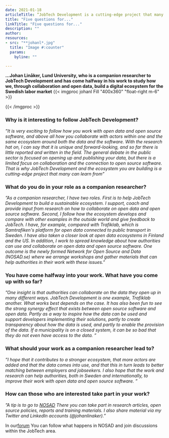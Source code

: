 ```yaml
---
date: 2021-01-18
articleTitle: ”JobTech Development is a cutting-edge project that many can learn from”
title: "Five questions for..."
linkTitle: "Five questions for..."
description: ""
author: 
resources:
- src: "**johanl*.jpg"
  title: "Image #:counter"
  params:
    byline: ""

---
```

  
**…Johan Linåker, Lund University, who is a companion researcher to JobTech Development and has come halfway in his work to study how we, through collaboration and open data, build a digital ecosystem for the Swedish labor market** 
{{< imgproc johanl Fill "400x360" "float-right m-6" >}}

{{< /imgproc >}}


<!-- There should be no margin above this first sentence.
<!-- Blockquotes should be a lighter gray with a border along the left side in the secondary color.

<!--There should be no margin below this final sentence.-->

### Why is it interesting to follow JobTech Development?

*”It is very exciting to follow how you work with open data and open source software, and above all how you collaborate with actors within one and the same ecosystem around both the data and the software. With the research hat on, I can say that it is unique and forward-looking, and so far there is little reported and written in the field. The general debate in the public sector is focused on opening up and publishing your data, but there is a limited focus on collaboration and the connection to open source software. That is why JobTech Development and the ecosystem you are building is a cutting-edge project that many can learn from”*

### What do you do in your role as a companion researcher?

*”As a companion researcher, I have two roles. First is to help JobTech Development to build a sustainable ecosystem. I support, coach and provide input from research on how to collaborate on open data and open source software. Second, I follow how the ecosystem develops and compare with other examples in the outside world and give feedback to JobTech. I have, for example, compared with Trafiklab, which is Samtrafiken's platform for open data connected to public transport in Sweden. I have also taken a closer look at open data ecosystems in Finland and the US. In addition, I work to spread knowledge about how authorities can use and collaborate on open data and open source software. One outcome is the newly formed Network for Open Source and Data (NOSAD.se) where we arrange workshops and gather materials that can help authorities in their work with these issues.”*

### You have come halfway into your work. What have you come up with so far?

*”One insight is that authorities can collaborate on the data they open up in many different ways. JobTech Development is one example, Trafiklab another. What works best depends on the case. It has also been fun to see the strong synergy effect that exists between open source software and open data. Partly as a way to inspire how the data can be used and support developers implementing their solutions, partly to create transparency about how the data is used, and partly to enable the provision of the data. If a municipality is on a closed system, it can be so bad that they do not even have access to the data. ”*

### What should your work as a companion researcher lead to?

*”I hope that it contributes to a stronger ecosystem, that more actors are added and that the data comes into use, and that this in turn leads to better matching between employers and jobseekers. I also hope that the work and research can help authorities, both in Sweden and internationally, to improve their work with open data and open source software. ”*


### How can those who are interested take part in your work?
*”A tip is to go to [NOSAD](https://Nosad.se.) There you can take part in research articles, open source policies, reports and training materials. I also share material via my Twitter and LinkedIn accounts (@johanlinaker).”*  

In our[forum](https://forum.jobtechdev.se/c/natverket-oppna-data-oppen-kallkod) You can follow what happens in NOSAD and join discussions within the JobTech area.











